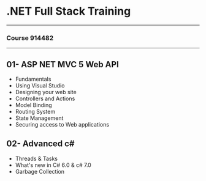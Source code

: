 

# .NET Full Stack Training

***

### Course 914482

***

## 01- ASP NET MVC 5 Web API
* Fundamentals
* Using Visual Studio
* Designing your web site
* Controllers and Actions
* Model Binding
* Routing System
* State Management
* Securing access to Web applications

## 02- Advanced c#
* Threads & Tasks
* What's new in C# 6.0 & c# 7.0
* Garbage Collection
